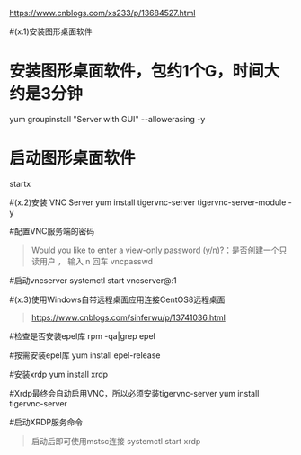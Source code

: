 ﻿
https://www.cnblogs.com/xs233/p/13684527.html


#(x.1)安装图形桌面软件
# 安装图形桌面软件，包约1个G，时间大约是3分钟
yum groupinstall "Server with GUI" --allowerasing -y

# 启动图形桌面软件
startx








#(x.2)安装 VNC Server
yum install tigervnc-server tigervnc-server-module -y 

#配置VNC服务端的密码
> Would you like to enter a view-only password (y/n)?：是否创建一个只读用户  ， 输入 n  回车
vncpasswd


#启动vncserver
systemctl start vncserver@:1





#(x.3)使用Windows自带远程桌面应用连接CentOS8远程桌面
> https://www.cnblogs.com/sinferwu/p/13741036.html

#检查是否安装epel库
rpm -qa|grep epel

#按需安装epel库
yum install epel-release

#安装xrdp
yum install xrdp

#Xrdp最终会自动启用VNC，所以必须安装tigervnc-server
yum install tigervnc-server


#启动XRDP服务命令
> 启动后即可使用mstsc连接
systemctl start xrdp




